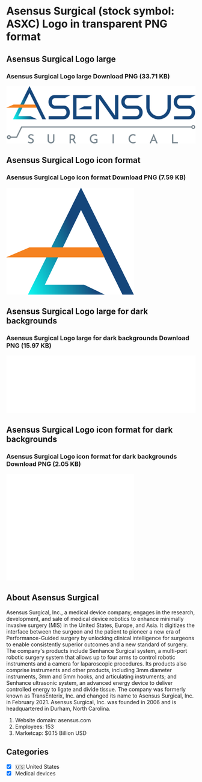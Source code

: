 # Asensus Surgical (stock symbol: ASXC) Logo in transparent PNG format

## Asensus Surgical Logo large

### Asensus Surgical Logo large Download PNG (33.71 KB)

![Asensus Surgical Logo large Download PNG (33.71 KB)](/img/orig/ASXC_BIG-e2d08644.png)

## Asensus Surgical Logo icon format

### Asensus Surgical Logo icon format Download PNG (7.59 KB)

![Asensus Surgical Logo icon format Download PNG (7.59 KB)](/img/orig/ASXC-239d882b.png)

## Asensus Surgical Logo large for dark backgrounds

### Asensus Surgical Logo large for dark backgrounds Download PNG (15.97 KB)

![Asensus Surgical Logo large for dark backgrounds Download PNG (15.97 KB)](/img/orig/ASXC_BIG.D-f9d0f61a.png)

## Asensus Surgical Logo icon format for dark backgrounds

### Asensus Surgical Logo icon format for dark backgrounds Download PNG (2.05 KB)

![Asensus Surgical Logo icon format for dark backgrounds Download PNG (2.05 KB)](/img/orig/ASXC.D-cf147188.png)

## About Asensus Surgical

Asensus Surgical, Inc., a medical device company, engages in the research, development, and sale of medical device robotics to enhance minimally invasive surgery (MIS) in the United States, Europe, and Asia. It digitizes the interface between the surgeon and the patient to pioneer a new era of Performance-Guided surgery by unlocking clinical intelligence for surgeons to enable consistently superior outcomes and a new standard of surgery. The company's products include Senhance Surgical system, a multi-port robotic surgery system that allows up to four arms to control robotic instruments and a camera for laparoscopic procedures. Its products also comprise instruments and other products, including 3mm diameter instruments, 3mm and 5mm hooks, and articulating instruments; and Senhance ultrasonic system, an advanced energy device to deliver controlled energy to ligate and divide tissue. The company was formerly known as TransEnterix, Inc. and changed its name to Asensus Surgical, Inc. in February 2021. Asensus Surgical, Inc. was founded in 2006 and is headquartered in Durham, North Carolina.

1. Website domain: asensus.com
2. Employees: 153
3. Marketcap: $0.15 Billion USD


## Categories
- [x] 🇺🇸 United States
- [x] Medical devices
